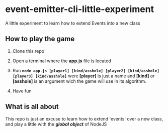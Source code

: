 # event-emitter-cli-little-experiment
A little experiment to learn how to extend Events into a new class

## How to play the game
1. Clone this repo

2. Open a terminal where the **app.js** file is located

3. Run **```node app.js [player1] [kind/asshole] [player2] [kind/asshole] [player3] [kind/asshole]```**
were **[player]** is just a name and **[kind]** or **[asshole]** is an argument wich the game will use in its algorithm.

4. Have fun

## What is all about
This repo is just an excuse to learn how to extend 'events' over a new class, and play a little with the ***global object*** of NodeJS
